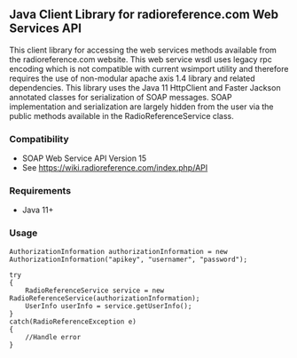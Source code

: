 ## Java Client Library for radioreference.com Web Services API

This client library for accessing the web services methods available from the radioreference.com website.  This web service wsdl uses legacy rpc encoding which is not compatible with current wsimport utility and therefore requires the use of non-modular apache axis 1.4 library and related dependencies.  This library uses the Java 11 HttpClient and Faster Jackson annotated classes for serialization of SOAP messages.  SOAP implementation and serialization are largely hidden from the user via the public methods available in the RadioReferenceService class.

### Compatibility
* SOAP Web Service API Version 15
* See https://wiki.radioreference.com/index.php/API

### Requirements
* Java 11+

### Usage
    AuthorizationInformation authorizationInformation = new AuthorizationInformation("apikey", "usernamer", "password");

    try
    {
        RadioReferenceService service = new RadioReferenceService(authorizationInformation);
        UserInfo userInfo = service.getUserInfo();
    }
    catch(RadioReferenceException e)
    {
        //Handle error
    }
